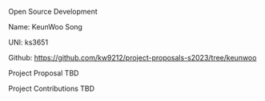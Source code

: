 Open Source Development

Name: KeunWoo Song

UNI: ks3651

Github: https://github.com/kw9212/project-proposals-s2023/tree/keunwoo

Project Proposal
TBD

Project Contributions
TBD
